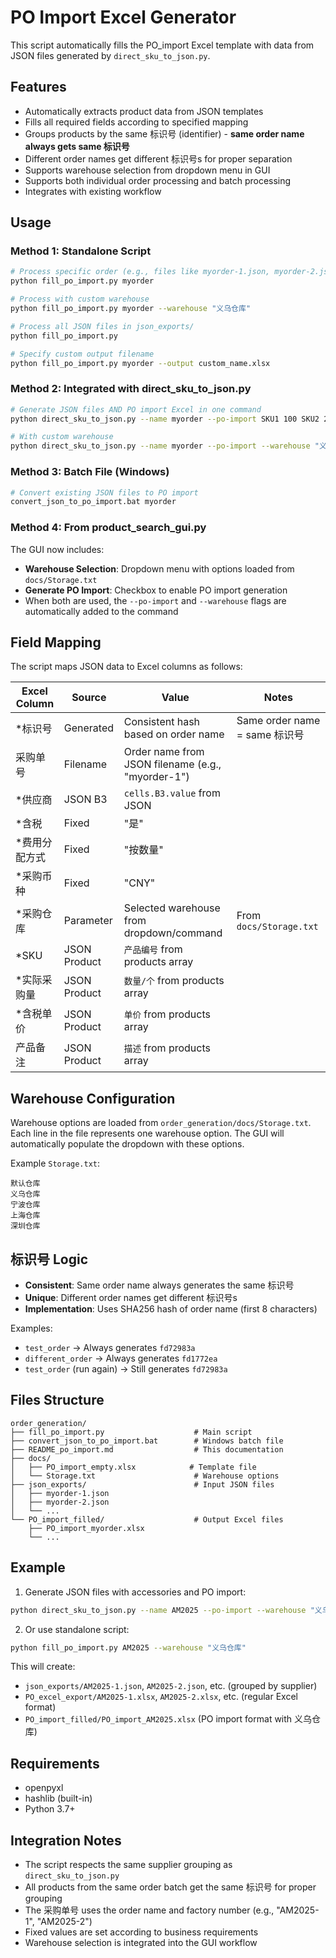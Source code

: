 # PO Import Excel Generator

This script automatically fills the PO_import Excel template with data from JSON files generated by `direct_sku_to_json.py`.

## Features

- Automatically extracts product data from JSON templates
- Fills all required fields according to specified mapping
- Groups products by the same 标识号 (identifier) - **same order name always gets same 标识号**
- Different order names get different 标识号s for proper separation
- Supports warehouse selection from dropdown menu in GUI
- Supports both individual order processing and batch processing
- Integrates with existing workflow

## Usage

### Method 1: Standalone Script

```bash
# Process specific order (e.g., files like myorder-1.json, myorder-2.json)
python fill_po_import.py myorder

# Process with custom warehouse
python fill_po_import.py myorder --warehouse "义乌仓库"

# Process all JSON files in json_exports/
python fill_po_import.py

# Specify custom output filename
python fill_po_import.py myorder --output custom_name.xlsx
```

### Method 2: Integrated with direct_sku_to_json.py

```bash
# Generate JSON files AND PO import Excel in one command
python direct_sku_to_json.py --name myorder --po-import SKU1 100 SKU2 200

# With custom warehouse
python direct_sku_to_json.py --name myorder --po-import --warehouse "义乌仓库" SKU1 100 SKU2 200
```

### Method 3: Batch File (Windows)

```bash
# Convert existing JSON files to PO import
convert_json_to_po_import.bat myorder
```

### Method 4: From product_search_gui.py

The GUI now includes:
- **Warehouse Selection**: Dropdown menu with options loaded from `docs/Storage.txt`
- **Generate PO Import**: Checkbox to enable PO import generation
- When both are used, the `--po-import` and `--warehouse` flags are automatically added to the command

## Field Mapping

The script maps JSON data to Excel columns as follows:

| Excel Column | Source | Value | Notes |
|--------------|--------|-------|-------|
| *标识号 | Generated | Consistent hash based on order name | Same order name = same 标识号 |
| 采购单号 | Filename | Order name from JSON filename (e.g., "myorder-1") | |
| *供应商 | JSON B3 | `cells.B3.value` from JSON | |
| *含税 | Fixed | "是" | |
| *费用分配方式 | Fixed | "按数量" | |
| *采购币种 | Fixed | "CNY" | |
| *采购仓库 | Parameter | Selected warehouse from dropdown/command | From `docs/Storage.txt` |
| *SKU | JSON Product | `产品编号` from products array | |
| *实际采购量 | JSON Product | `数量/个` from products array | |
| *含税单价 | JSON Product | `单价` from products array | |
| 产品备注 | JSON Product | `描述` from products array | |

## Warehouse Configuration

Warehouse options are loaded from `order_generation/docs/Storage.txt`. Each line in the file represents one warehouse option. The GUI will automatically populate the dropdown with these options.

Example `Storage.txt`:
```
默认仓库
义乌仓库
宁波仓库
上海仓库
深圳仓库
```

## 标识号 Logic

- **Consistent**: Same order name always generates the same 标识号
- **Unique**: Different order names get different 标识号s
- **Implementation**: Uses SHA256 hash of order name (first 8 characters)

Examples:
- `test_order` → Always generates `fd72983a`
- `different_order` → Always generates `fd1772ea`
- `test_order` (run again) → Still generates `fd72983a`

## Files Structure

```
order_generation/
├── fill_po_import.py                    # Main script
├── convert_json_to_po_import.bat        # Windows batch file
├── README_po_import.md                  # This documentation
├── docs/
│   ├── PO_import_empty.xlsx            # Template file
│   └── Storage.txt                      # Warehouse options
├── json_exports/                        # Input JSON files
│   ├── myorder-1.json
│   ├── myorder-2.json
│   └── ...
└── PO_import_filled/                    # Output Excel files
    ├── PO_import_myorder.xlsx
    └── ...
```

## Example

1. Generate JSON files with accessories and PO import:
```bash
python direct_sku_to_json.py --name AM2025 --po-import --warehouse "义乌仓库" 2EC-Blue 1000 AM311 500
```

2. Or use standalone script:
```bash
python fill_po_import.py AM2025 --warehouse "义乌仓库"
```

This will create:
- `json_exports/AM2025-1.json`, `AM2025-2.json`, etc. (grouped by supplier)
- `PO_excel_export/AM2025-1.xlsx`, `AM2025-2.xlsx`, etc. (regular Excel format)
- `PO_import_filled/PO_import_AM2025.xlsx` (PO import format with 义乌仓库)

## Requirements

- openpyxl
- hashlib (built-in)
- Python 3.7+

## Integration Notes

- The script respects the same supplier grouping as `direct_sku_to_json.py`
- All products from the same order batch get the same 标识号 for proper grouping
- The 采购单号 uses the order name and factory number (e.g., "AM2025-1", "AM2025-2")
- Fixed values are set according to business requirements
- Warehouse selection is integrated into the GUI workflow
